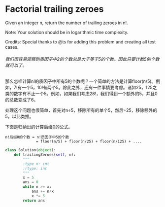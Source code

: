 # Factorial trailing zeroes

Given an integer n, return the number of trailing zeroes in n!.

Note: Your solution should be in logarithmic time complexity.

Credits:
Special thanks to \@ts for adding this problem and creating all test cases.

###### 我们很容易观察到质因子中2的个数总是大于等于5的个数。因此只要计数5的个数就可以了。

那么怎样计算n!的质因子中所有5的个数呢？一个简单的方法是计算floor(n/5)。例如，7!有一个5，10!有两个5。除此之外，还有一件事情要考虑。诸如25，125之类的数字有不止一个5。例如，如果我们考虑28!，我们得到一个额外的5，并且0的总数变成了6。

处理这个问题也很简单，首先对n÷5，移除所有的单个5，然后÷25，移除额外的5，以此类推。

下面是归纳出的计算后缀0的公式。
```
n!后缀0的个数 = n!质因子中5的个数
              = floor(n/5) + floor(n/25) + floor(n/125) + ....
```

```python
class Solution(object):
    def trailingZeroes(self, n):
        """
        :type n: int
        :rtype: int
        """
        x = 5
        ans = 0
        while n >= x:
            ans += n/x
            x *= 5
        return ans

```
